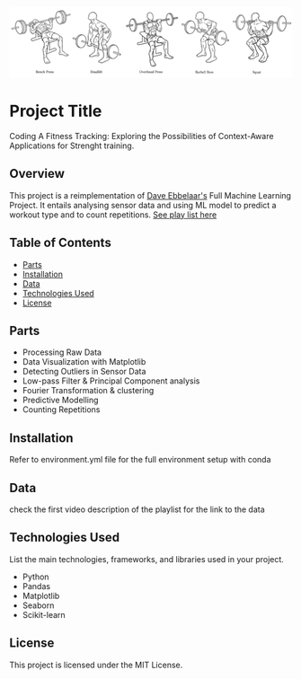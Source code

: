 ![Barbell Exercises](./barbell_exercises.png)


# Project Title
Coding A Fitness Tracking: Exploring the Possibilities of Context-Aware Applications for Strenght training.

## Overview
This project is a reimplementation of [Dave Ebbelaar's](https://www.linkedin.com/in/daveebbelaar/) Full Machine Learning Project. It entails analysing sensor data and using ML model to predict a workout type and to count repetitions. [See play list here](https://www.youtube.com/playlist?list=PL-Y17yukoyy0sT2hoSQxn1TdV0J7-MX4K) 


## Table of Contents

- [Parts](#Parts)
- [Installation](#installation)
- [Data](#data)
- [Technologies Used](#technologies-used)
- [License](#license)

## Parts

- Processing Raw Data
- Data Visualization with Matplotlib
- Detecting Outliers in Sensor Data
- Low-pass Filter & Principal Component analysis
- Fourier Transformation & clustering
- Predictive Modelling
- Counting Repetitions

## Installation

Refer to environment.yml file for the full environment setup with conda

## Data
check the first video description of the playlist for the link to the data

## Technologies Used
List the main technologies, frameworks, and libraries used in your project.
- Python
- Pandas
- Matplotlib
- Seaborn
- Scikit-learn

## License

This project is licensed under the MIT License.